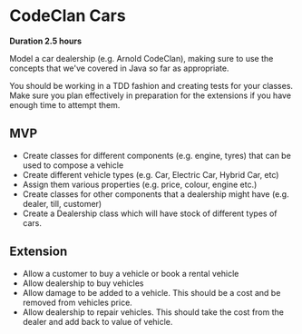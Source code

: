 # CodeClan Cars

**Duration 2.5 hours**

Model a car dealership (e.g. Arnold CodeClan), making sure to use the concepts that we've covered in Java so far as appropriate.

You should be working in a TDD fashion and creating tests for your classes. Make sure you plan effectively in preparation for the extensions if you have enough time to attempt them.

## MVP
* Create classes for different components (e.g. engine, tyres) that can be used to compose a vehicle
* Create different vehicle types (e.g. Car, Electric Car, Hybrid Car, etc)
* Assign them various properties (e.g. price, colour, engine etc.)
* Create classes for other components that a dealership might have (e.g. dealer, till, customer)
* Create a Dealership class which will have stock of different types of cars.

## Extension
* Allow a customer to buy a vehicle or book a rental vehicle
* Allow dealership to buy vehicles
* Allow damage to be added to a vehicle. This should be a cost and be removed from vehicles price.
* Allow dealership to repair vehicles. This should take the cost from the dealer and add back to value of vehicle.